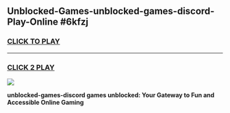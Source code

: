 
## Unblocked-Games-unblocked-games-discord-Play-Online #6kfzj
<h3>
<a href="https://news.freeplayer.one?title=unblocked-games-discord&ref=3">CLICK TO PLAY</a></h3>
<hr>

<h3>
<a href="https://news.freeplayer.one?title=unblocked-games-discord&ref=3">CLICK 2 PLAY</a>
  
</h3>

<a href="https://news.freeplayer.one?title=unblocked-games-discord&ref=3"><img src="https://clearcache.store/games.png"></a>


**unblocked-games-discord games unblocked: Your Gateway to Fun and Accessible Online Gaming**
